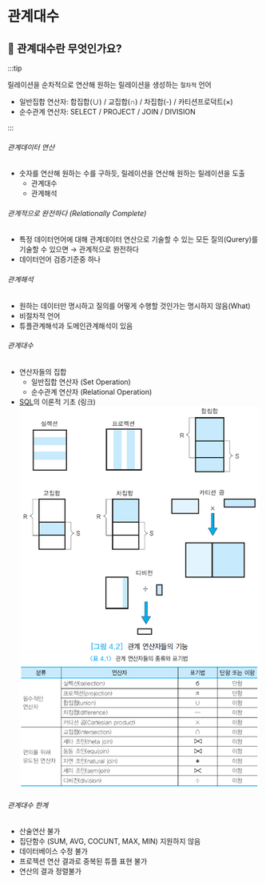 # 관계대수

## 🐣 관계대수란 무엇인가요?

:::tip



릴레이션을 순차적으로 연산해 원하는 릴레이션을 생성하는 `절차적` 언어

- 일반집합 연산자: 합집합(∪) / 교집합(∩) / 차집합(-) / 카티션프로덕트(×)
- 순수관계 연산자: SELECT / PROJECT / JOIN / DIVISION

:::
 
###### 관계데이터 연산

- 숫자를 연산해 원하는 수를 구하듯, 릴레이션을 연산해 원하는 릴레이션을 도출
    - 관계대수
    - 관계해석

###### 관계적으로 완전하다 (Relationally Complete)

- 특정 데이터언어에 대해 관계데이터 연산으로 기술할 수 있는 모든 질의(Qurery)를 기술할 수 있으면 → 관계적으로 완전하다
- 데이터언어 검증기준중 하나

###### 관계해석

- 원하는 데이터만 명시하고 질의를 어떻게 수행할 것인가는 명시하지 않음(What)
- 비절차적 언어
- 튜플관계해석과 도메인관계해석이 있음

###### 관계대수

- 연산자들의 집합
    - 일반집합 연산자 (Set Operation)
    - 순수관계 연산자 (Relational Operation)
- [SQL](../SQL.md)의 이론적 기초 (링크)
![AlgebraFig](img/AlgebraFig.png)
![AlgebraTable](img/AlgebraTable.png)

###### 관계대수 한계

- 산술연산 불가
- 집단함수 (SUM, AVG, COCUNT, MAX, MIN) 지원하지 않음
- 데이터베이스 수정 불가
- 프로젝션 연산 결과로 중복된 튜플 표현 불가
- 연산의 결과 정렬불가